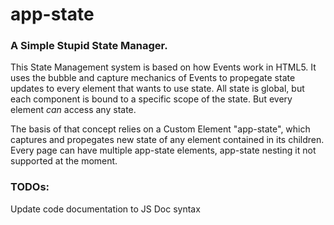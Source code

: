 # app-state

### A Simple Stupid State Manager.

This State Management system is based on how Events work in HTML5. It uses the bubble and capture mechanics of Events to propegate state updates to every element that wants to use state. All state is global, but each component is bound to a specific scope of the state. But every element *can* access any state.
  
  
The basis of that concept relies on a Custom Element "app-state", which captures and propegates new state of any element contained in its children.
Every page can have multiple app-state elements, app-state nesting it not supported at the moment.
  
  
### TODOs:

Update code documentation to JS Doc syntax
